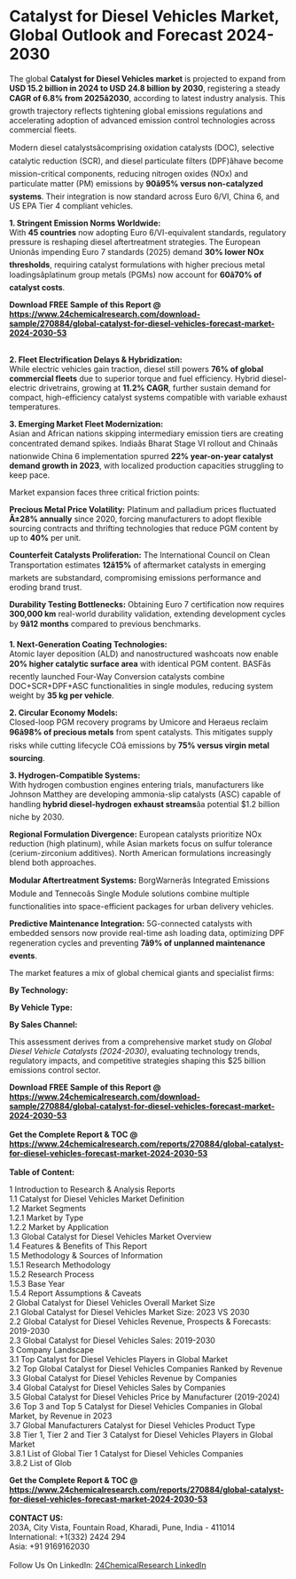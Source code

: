 <h1>Catalyst for Diesel Vehicles Market, Global Outlook and Forecast 2024-2030</h1><p>The global <strong>Catalyst for Diesel Vehicles market</strong> is projected to expand from <strong>USD 15.2 billion in 2024 to USD 24.8 billion by 2030</strong>, registering a steady <strong>CAGR of 6.8% from 2025â2030</strong>, according to latest industry analysis. This growth trajectory reflects tightening global emissions regulations and accelerating adoption of advanced emission control technologies across commercial fleets.</p><p>Modern diesel catalystsâcomprising oxidation catalysts (DOC), selective catalytic reduction (SCR), and diesel particulate filters (DPF)âhave become mission-critical components, reducing nitrogen oxides (NOx) and particulate matter (PM) emissions by <strong>90â95% versus non-catalyzed systems</strong>. Their integration is now standard across Euro 6/VI, China 6, and US EPA Tier 4 compliant vehicles.</p><p><strong>1. Stringent Emission Norms Worldwide:</strong><br>
With <strong>45 countries</strong> now adopting Euro 6/VI-equivalent standards, regulatory pressure is reshaping diesel aftertreatment strategies. The European Unionâs impending Euro 7 standards (2025) demand <strong>30% lower NOx thresholds</strong>, requiring catalyst formulations with higher precious metal loadingsâplatinum group metals (PGMs) now account for <strong>60â70% of catalyst costs</strong>.</p><div><b>Download FREE Sample of this Report @ 
            <a href="https://www.24chemicalresearch.com/download-sample/270884/global-catalyst-for-diesel-vehicles-forecast-market-2024-2030-53">
            https://www.24chemicalresearch.com/download-sample/270884/global-catalyst-for-diesel-vehicles-forecast-market-2024-2030-53</a></b></div><br><p><strong>2. Fleet Electrification Delays &amp; Hybridization:</strong><br>
While electric vehicles gain traction, diesel still powers <strong>76% of global commercial fleets</strong> due to superior torque and fuel efficiency. Hybrid diesel-electric drivetrains, growing at <strong>11.2% CAGR</strong>, further sustain demand for compact, high-efficiency catalyst systems compatible with variable exhaust temperatures.</p><p><strong>3. Emerging Market Fleet Modernization:</strong><br>
Asian and African nations skipping intermediary emission tiers are creating concentrated demand spikes. Indiaâs Bharat Stage VI rollout and Chinaâs nationwide China 6 implementation spurred <strong>22% year-on-year catalyst demand growth in 2023</strong>, with localized production capacities struggling to keep pace.</p><p>Market expansion faces three critical friction points:</p><p><strong>Precious Metal Price Volatility:</strong> Platinum and palladium prices fluctuated <strong>Â±28% annually</strong> since 2020, forcing manufacturers to adopt flexible sourcing contracts and thrifting technologies that reduce PGM content by up to <strong>40%</strong> per unit.</p><p><strong>Counterfeit Catalysts Proliferation:</strong> The International Council on Clean Transportation estimates <strong>12â15%</strong> of aftermarket catalysts in emerging markets are substandard, compromising emissions performance and eroding brand trust.</p><p><strong>Durability Testing Bottlenecks:</strong> Obtaining Euro 7 certification now requires <strong>300,000 km</strong> real-world durability validation, extending development cycles by <strong>9â12 months</strong> compared to previous benchmarks.</p><p><strong>1. Next-Generation Coating Technologies:</strong><br>
Atomic layer deposition (ALD) and nanostructured washcoats now enable <strong>20% higher catalytic surface area</strong> with identical PGM content. BASFâs recently launched Four-Way Conversion catalysts combine DOC+SCR+DPF+ASC functionalities in single modules, reducing system weight by <strong>35 kg per vehicle</strong>.</p><p><strong>2. Circular Economy Models:</strong><br>
Closed-loop PGM recovery programs by Umicore and Heraeus reclaim <strong>96â98% of precious metals</strong> from spent catalysts. This mitigates supply risks while cutting lifecycle COâ emissions by <strong>75% versus virgin metal sourcing</strong>.</p><p><strong>3. Hydrogen-Compatible Systems:</strong><br>
With hydrogen combustion engines entering trials, manufacturers like Johnson Matthey are developing ammonia-slip catalysts (ASC) capable of handling <strong>hybrid diesel-hydrogen exhaust streams</strong>âa potential $1.2 billion niche by 2030.</p><p><strong>Regional Formulation Divergence:</strong> European catalysts prioritize NOx reduction (high platinum), while Asian markets focus on sulfur tolerance (cerium-zirconium additives). North American formulations increasingly blend both approaches.</p><p><strong>Modular Aftertreatment Systems:</strong> BorgWarnerâs Integrated Emissions Module and Tennecoâs Single Module solutions combine multiple functionalities into space-efficient packages for urban delivery vehicles.</p><p><strong>Predictive Maintenance Integration:</strong> 5G-connected catalysts with embedded sensors now provide real-time ash loading data, optimizing DPF regeneration cycles and preventing <strong>7â9% of unplanned maintenance events</strong>.</p><p>The market features a mix of global chemical giants and specialist firms:</p><p><strong>By Technology:</strong></p><p><strong>By Vehicle Type:</strong></p><p><strong>By Sales Channel:</strong></p><p>This assessment derives from a comprehensive market study on <em>Global Diesel Vehicle Catalysts (2024-2030)</em>, evaluating technology trends, regulatory impacts, and competitive strategies shaping this $25 billion emissions control sector.</p><div><b>Download FREE Sample of this Report @ 
            <a href="https://www.24chemicalresearch.com/download-sample/270884/global-catalyst-for-diesel-vehicles-forecast-market-2024-2030-53">
            https://www.24chemicalresearch.com/download-sample/270884/global-catalyst-for-diesel-vehicles-forecast-market-2024-2030-53</a></b></div><br><div><b>Get the Complete Report & TOC @ 
            <a href="https://www.24chemicalresearch.com/reports/270884/global-catalyst-for-diesel-vehicles-forecast-market-2024-2030-53">
            https://www.24chemicalresearch.com/reports/270884/global-catalyst-for-diesel-vehicles-forecast-market-2024-2030-53</a></b></div><br>
            <b>Table of Content:</b><p>1 Introduction to Research & Analysis Reports<br />
    1.1 Catalyst for Diesel Vehicles Market Definition<br />
    1.2 Market Segments<br />
        1.2.1 Market by Type<br />
        1.2.2 Market by Application<br />
    1.3 Global Catalyst for Diesel Vehicles Market Overview<br />
    1.4 Features & Benefits of This Report<br />
    1.5 Methodology & Sources of Information<br />
        1.5.1 Research Methodology<br />
        1.5.2 Research Process<br />
        1.5.3 Base Year<br />
        1.5.4 Report Assumptions & Caveats<br />
2 Global Catalyst for Diesel Vehicles Overall Market Size<br />
    2.1 Global Catalyst for Diesel Vehicles Market Size: 2023 VS 2030<br />
    2.2 Global Catalyst for Diesel Vehicles Revenue, Prospects & Forecasts: 2019-2030<br />
    2.3 Global Catalyst for Diesel Vehicles Sales: 2019-2030<br />
3 Company Landscape<br />
    3.1 Top Catalyst for Diesel Vehicles Players in Global Market<br />
    3.2 Top Global Catalyst for Diesel Vehicles Companies Ranked by Revenue<br />
    3.3 Global Catalyst for Diesel Vehicles Revenue by Companies<br />
    3.4 Global Catalyst for Diesel Vehicles Sales by Companies<br />
    3.5 Global Catalyst for Diesel Vehicles Price by Manufacturer (2019-2024)<br />
    3.6 Top 3 and Top 5 Catalyst for Diesel Vehicles Companies in Global Market, by Revenue in 2023<br />
    3.7 Global Manufacturers Catalyst for Diesel Vehicles Product Type<br />
    3.8 Tier 1, Tier 2 and Tier 3 Catalyst for Diesel Vehicles Players in Global Market<br />
        3.8.1 List of Global Tier 1 Catalyst for Diesel Vehicles Companies<br />
        3.8.2 List of Glob</p><div><b>Get the Complete Report & TOC @ 
            <a href="https://www.24chemicalresearch.com/reports/270884/global-catalyst-for-diesel-vehicles-forecast-market-2024-2030-53">
            https://www.24chemicalresearch.com/reports/270884/global-catalyst-for-diesel-vehicles-forecast-market-2024-2030-53</a></b></div><br><b>CONTACT US:</b><br>
            203A, City Vista, Fountain Road, Kharadi, Pune, India - 411014<br>
            International: +1(332) 2424 294<br>
            Asia: +91 9169162030 <br><br>
            Follow Us On LinkedIn: <a href="https://www.linkedin.com/company/24chemicalresearch/">24ChemicalResearch LinkedIn</a>